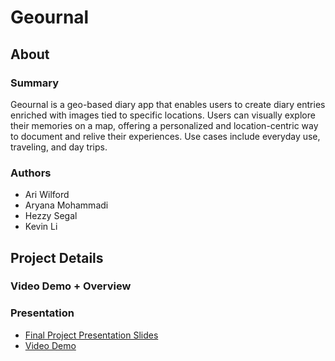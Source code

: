 # Geournal 

## About

### Summary 
Geournal is a geo-based diary app that enables users to create diary entries enriched with images tied to specific locations. Users can visually explore their memories on a map, offering a personalized and location-centric way to document and relive their experiences. Use cases include everyday use, traveling, and day trips.

### Authors

- Ari Wilford
- Aryana Mohammadi
- Hezzy Segal
- Kevin Li

## Project Details

### Video Demo + Overview

### Presentation
- [Final Project Presentation Slides](./Geournal_App_Pitch.pdf)
- [Video Demo](https://vimeo.com/891333141)
